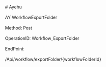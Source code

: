 <br>#     Ayehu</br>
<br>AY WorkflowExportFolder</br>
<br>Method: Post</br>
<br>OperationID: Workflow_ExportFolder</br>
<br>EndPoint:</br>
<br>/Api/workflow/exportFolder/{workflowFolderId}</br>
